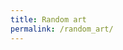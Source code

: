 ```yaml
---
title: Random art
permalink: /random_art/
---
```


<script src="{{ base.url | prepend: site.url }}/assets/random_art.js"></script>
